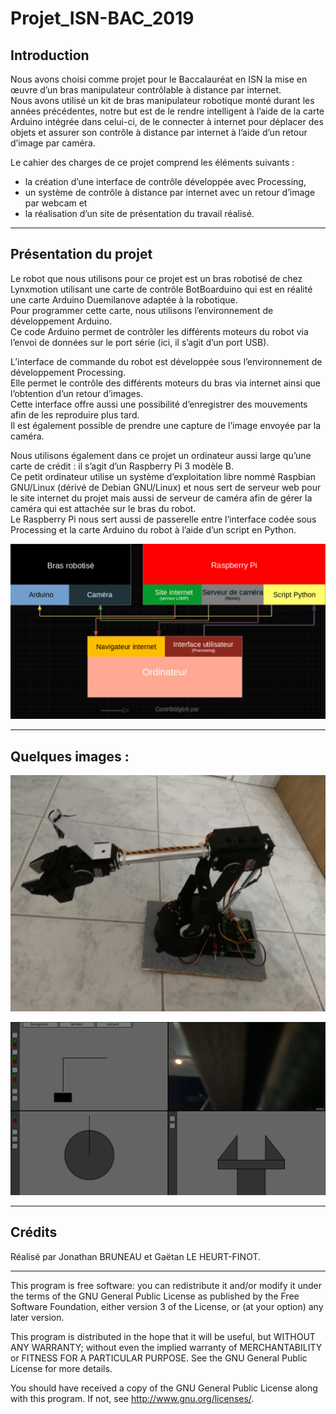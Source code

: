 # Projet_ISN-BAC_2019

## Introduction

Nous avons choisi comme projet pour le Baccalauréat en ISN la mise en œuvre d’un bras manipulateur contrôlable à distance par internet.  
Nous avons utilisé un kit de bras manipulateur robotique monté durant les années précédentes, notre but est de le rendre intelligent à l’aide de la carte Arduino intégrée dans celui-ci, de le connecter à internet pour déplacer des objets et assurer son contrôle à distance par internet à l’aide d’un retour d’image par caméra.  

Le cahier des charges de ce projet comprend les éléments suivants :
- la création d’une interface de contrôle développée avec Processing,
- un système de contrôle à distance par internet avec un retour d’image par webcam et
- la réalisation d’un site de présentation du travail réalisé.

***

## Présentation du projet

Le robot que nous utilisons pour ce projet est un bras robotisé de chez Lynxmotion utilisant une carte de contrôle BotBoarduino qui est en réalité une carte Arduino Duemilanove adaptée à la robotique.  
Pour programmer cette carte, nous utilisons l’environnement de développement Arduino.  
Ce code Arduino permet de contrôler les différents moteurs du robot via l’envoi de données sur le port série (ici, il s’agit d’un port USB).  

L’interface de commande du robot est développée sous l’environnement de développement Processing.  
Elle permet le contrôle des différents moteurs du bras via internet ainsi que l’obtention d’un retour d’images.  
Cette interface offre aussi une possibilité d’enregistrer des mouvements afin de les reproduire plus tard.  
Il est également possible de prendre une capture de l’image envoyée par la caméra.  

Nous utilisons également dans ce projet un ordinateur aussi large qu’une carte de crédit : il s’agit d’un Raspberry Pi 3 modèle B.  
Ce petit ordinateur utilise un système d’exploitation libre nommé Raspbian GNU/Linux (dérivé de Debian GNU/Linux) et nous sert de serveur web pour le site internet du projet mais aussi de serveur de caméra afin de gérer la caméra qui est attachée sur le bras du robot.  
Le Raspberry Pi nous sert aussi de passerelle entre l’interface codée sous Processing et la carte Arduino du robot à l’aide d’un script en Python.  

![Schéma](https://raw.githubusercontent.com/gaetanlhf/Projet_ISN-BAC_2019/main/Website/gallery/images/006.jpg)

***

## Quelques images :
![Robot](https://raw.githubusercontent.com/gaetanlhf/Projet_ISN-BAC_2019/main/Website/gallery/images/001.jpg)

![Interface](https://raw.githubusercontent.com/gaetanlhf/Projet_ISN-BAC_2019/main/Website/gallery/images/004.jpg)

***

## Crédits
Réalisé par Jonathan BRUNEAU et Gaëtan LE HEURT-FINOT.

***

This program is free software: you can redistribute it and/or modify it under the terms of the GNU General Public License as published by the Free Software Foundation, either version 3 of the License, or (at your option) any later version.

This program is distributed in the hope that it will be useful, but WITHOUT ANY WARRANTY; without even the implied warranty of MERCHANTABILITY or FITNESS FOR A PARTICULAR PURPOSE. See the GNU General Public License for more details.

You should have received a copy of the GNU General Public License along with this program. If not, see http://www.gnu.org/licenses/.
